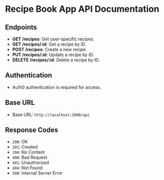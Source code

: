 # Recipe Book App API Documentation

## Endpoints

- **GET /recipes**: Get user-specific recipes.
- **GET /recipes/:id**: Get a recipe by ID.
- **POST /recipes**: Create a new recipe.
- **PUT /recipes/:id**: Update a recipe by ID.
- **DELETE /recipes/:id**: Delete a recipe by ID.

## Authentication

- Auth0 authentication is required for access.

## Base URL

- Base URL: `http://localhost:3000/api`

## Response Codes

- `200`: OK
- `201`: Created
- `204`: No Content
- `400`: Bad Request
- `401`: Unauthorized
- `404`: Not Found
- `500`: Internal Server Error
